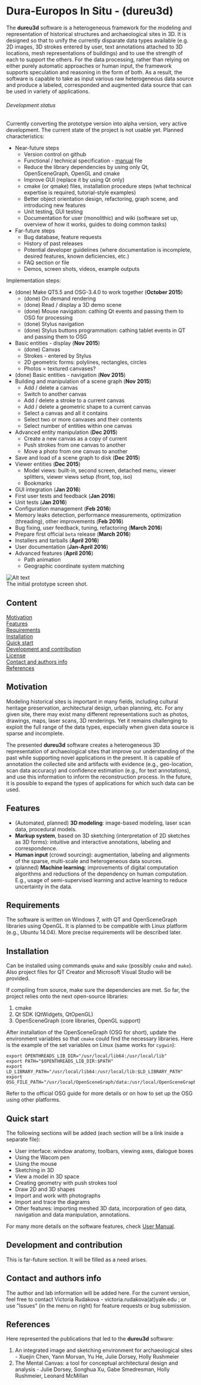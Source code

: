 # Dura-Europos In Situ - (dureu3d) 
The **dureu3d** software is a heterogeneous framework for the modeling and representation of historical structures and archaeological sites in 3D. It is designed so that to unify the currently disparate data types available (e.g. 2D images, 3D strokes entered by user, text annotations attached to 3D locations, mesh representations of buildings) and to use the strength of each to support the others. For the data processing, rather than relying on either purely automatic approaches or human input, the framework supports speculation and reasoning in the form of both. As a result, the software is capable to take as input various raw heterogeneous data source and produce a labeled, corresponded and augmented data source that can be used in variety of applications.

###### Development status
Currently converting the prototype version into alpha version, very active development. The current state of the project is not usable yet. Planned characteristics: 
* Near-future steps
    * Version control on github
    * Functional / technical specification - [manual](https://github.com/vicrucann/dura-europos-insitu/blob/master/doc/manual.md) file
    * Reduce the library dependencies by using only Qt, OpenSceneGraph, OpenGL and cmake
    * Improve GUI (replace it by using Qt only)
    * cmake (or qmake) files, installation procedure steps (what technical expertise is required, tutorial-style examples)
    * Better object orientation design, refactoring, graph scene, and introducing new features
    * Unit testing, GUI testing
    * Documentation for user (monolithic) and wiki (software set up, overview of how it works, guides to doing common tasks)
* Far-future steps
    * Bug database, feature requests 
    * History of past releases 
    * Potential developer guidelines (where documentation is incomplete, desired features, known deficiencies, etc.)
    * FAQ section or file
    * Demos, screen shots, videos, example outputs

Implementation steps:
* (done) Make QT5.5 and OSG-3.4.0 to work together (**October 2015**)
    * (done) On demand rendering
    * (done) Read / display a 3D demo scene
    * (done) Mouse navigation: cathing Qt events and passing them to OSG for processing
    * (done) Stylus navigation
    * (done) Stylus buttons programmation: cathing tablet events in QT and passing them to OSG
* Basic entities - display (**Nov 2015**)
    * (done) Canvas
    * Strokes - entered by Stylus
    * 2D geometric forms: polylines, rectangles, circles 
    * Photos = textured canvases?
* (done) Basic entities - navigation (**Nov 2015**)
* Building and manipulation of a scene graph (**Nov 2015**)
    * Add / delete a canvas
    * Switch to another canvas
    * Add / delete a stroke to a current canvas
    * Add / delete a geometric shape to a current canvas
    * Select a canvas and all it contains
    * Select two or more canvases and their contents
    * Select number of entities within one canvas
* Advanced entity manipulation (**Dec 2015**)
    * Create a new canvas as a copy of current
    * Push strokes from one canvas to another
    * Move a photo from one canvas to another
* Save and load of a scene graph to disk (**Dec 2015**)
* Viewer entities (**Dec 2015**)
    * Model views: built-in, second screen, detached menu, viewer splitters, viewer views setup (front, top, iso)
    * Bookmarks
* GUI integration (**Jan 2016**)
* First user tests and feedback (**Jan 2016**)
* Unit tests (**Jan 2016**)
* Configuration management (**Feb 2016**)
* Memory leaks detection, performance measurements, optimization (threading), other improvements (**Feb 2016**)
* Bug fixing, user feedback, tuning, refactoring (**March 2016**)
* Prepare first official `beta` release (**March 2016**)
* Installers and tarballs (**April 2016**)
* User documentation (**Jan-April 2016**)
* Advanced features (**April 2016**)
    * Path animation
    * Geographic coordinate system matching

![Alt text](https://github.com/vicrucann/dura-europos-insitu/blob/master/doc/gui-orig.png "Prototype GUI screenshot")  
The initial prototype screen shot.

## Content
[Motivation](https://github.com/vicrucann/dura-europos-insitu/#motivation)  
[Features](https://github.com/vicrucann/dura-europos-insitu/#features)  
[Requirements](https://github.com/vicrucann/dura-europos-insitu/#requirements)  
[Installation](https://github.com/vicrucann/dura-europos-insitu/#installation)  
[Quick start](https://github.com/vicrucann/dura-europos-insitu/#quick-start)  
[Development and contribution](https://github.com/vicrucann/dura-europos-insitu/#development-and-contribution)  
[License](https://github.com/vicrucann/dura-europos-insitu/#license)  
[Contact and authors info](https://github.com/vicrucann/dura-europos-insitu/#contact-and-authors-info)  
[References](https://github.com/vicrucann/dura-europos-insitu/#references)  

## Motivation

Modeling historical sites is important in many fields, including cultural heritage preservation, architectural design, urban planning, etc. For any given site, there may exist many different representations such as photos, drawings, maps, laser scans, 3D renderings. Yet it remains challenging to exploit the full range of the data types, especially when given data source is sparse and incomplete.

The presented **dureu3d** software creates a heterogeneous 3D representation of archaeological sites that improve our understanding of the past while supporting novel applications in the present. It is capable of annotation the collected site and artifacts with evidence (e.g., geo-location, scan data accuracy) and confidence estimation (e.g., for text annotations), and use this information to inform the reconstruction process. In the future, it is possible to expand the types of applications for which such data can be used.

## Features

* (Automated, planned) **3D modeling**: image-based modeling, laser scan data, procedural models.
* **Markup system**, based on 3D sketching (interpretation of 2D sketches as 3D forms): intuitive and interactive annotations, labeling and correspondence.
* **Human input** (crowd sourcing): augmentation, labeling and alignments of the sparse, multi-scale and heterogeneous data sources. 
* (planned) **Machine learning**: improvements of digital computation algorithms and reductions of the dependency on human computation. E.g., usage of semi-supervised learning and active learning to reduce uncertainty in the data.

## Requirements

The software is written on Windows 7, with QT and OpenSceneGraph libraries using OpenGL. It is planned to be compatible with Linux platform (e.g., Ubuntu 14.04). More precise requirements will be described later.


## Installation

Can be installed using commands `qmake` and `make` (possibly `cmake` and `make`). Also project files for QT Creator and Microsoft Visual Studio will be provided. 

If compiling from source, make sure the dependencies are met. So far, the project relies onto the next open-source libraries:
1. cmake
2. Qt SDK (QtWidgets, QtOpenGL)
3. OpenSceneGraph (core libraries, OpenGL support)

After installation of the OpenSceneGraph (OSG for short), update the environment variables so that `cmake` could find the necessary libraries. Here is the example of the set variables on Linux (same works for `cygwin`):
```
export OPENTHREADS_LIB_DIR="/usr/local/lib64:/usr/local/lib"  
export PATH="$OPENTHREADS_LIB_DIR:$PATH"  
export LD_LIBRARY_PATH="/usr/local/lib64:/usr/local/lib:$LD_LIBRARY_PATH"  
export OSG_FILE_PATH="/usr/local/OpenSceneGraph/data:/usr/local/OpenSceneGraph/data/Images"  
```
Refer to the official OSG guide for more details or on how to set up the OSG using other platforms.

## Quick start

The following sections will be added (each section will be a link inside a separate file): 
* User interface: window anatomy, toolbars, viewing axes, dialogue boxes
* Using the Wacom pen
* Using the mouse 
* Sketching in 3D
* View a model in 3D space
* Creating geometry with push strokes tool
* Draw 2D and 3D shapes
* Import and work with photographs
* Import and trace the diagrams
* Other features: importing meshed 3D data, incorporation of geo data, navigation and data manipulation, annotations. 

For many more details on the software features, check [User Manual](https://github.com/vicrucann/dura-europos-insitu/blob/master/doc/manual.md).

## Development and contribution 

This is far-future section. It will be filled as a need arises.

## Contact and authors info

The author and lab information will be added here. For the current version, feel free to contact Victoria Rudakova - victoria.rudakova(at)yale.edu ; or use "Issues" (in the menu on right) for feature requests or bug submission.

## References

Here represented the publications that led to the **dureu3d** software:  

1. An integrated image and sketching environment for archaeological sites - Xuejin Chen, Yann Morvan, Yu He, Julie Dorsey, Holly Rushmeier  
2. The Mental Canvas: a tool for conceptual architectural design and analysis - Julie Dorsey, Songhua Xu, Gabe Smedresman, Holly Rushmeier, Leonard McMillan
